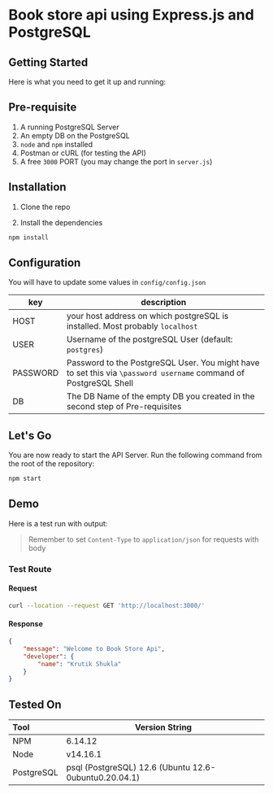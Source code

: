 # Book store api using Express.js and PostgreSQL

## Getting Started

Here is what you need to get it up and running:

## Pre-requisite

1. A running PostgreSQL Server
2. An empty DB on the PostgreSQL
3. `node` and `npm` installed
4. Postman or cURL (for testing the API)
5. A free `3000` PORT (you may change the port in `server.js`)

## Installation

1. Clone the repo

2. Install the dependencies

```bash
npm install
```

## Configuration

You will have to update some values in `config/config.json`

| key      | description                                                                                                      |
| -------- | ---------------------------------------------------------------------------------------------------------------- |
| HOST     | your host address on which postgreSQL is installed. Most probably `localhost`                                    |
| USER     | Username of the postgreSQL User (default: `postgres`)                                                            |
| PASSWORD | Password to the PostgreSQL User. You might have to set this via `\password username` command of PostgreSQL Shell |
| DB       | The DB Name of the empty DB you created in the second step of Pre-requisites                                     |

## Let's Go

You are now ready to start the API Server. Run the following command from the root of the repository:

```bash
npm start
```

## Demo

Here is a test run with output:

> Remember to set `Content-Type` to `application/json` for requests with body

### Test Route

#### Request

```bash
curl --location --request GET 'http://localhost:3000/'
```

#### Response

```json
{
    "message": "Welcome to Book Store Api",
    "developer": {
        "name": "Krutik Shukla"
    }
}
```

## Tested On

| Tool       | Version String                                        |
| :--------- | ----------------------------------------------------- |
| NPM        | 6.14.12                                               |
| Node       | v14.16.1                                              |
| PostgreSQL | psql (PostgreSQL) 12.6 (Ubuntu 12.6-0ubuntu0.20.04.1) |
